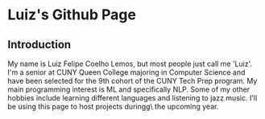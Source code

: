 # Luiz's Github Page
## Introduction
My name is Luiz Felipe Coelho Lemos, but most people just call me 'Luiz'. I'm a senior at CUNY Queen College majoring in Computer Science and have been selected for the 9th cohort of the CUNY Tech Prep program. My main programming interest is ML and specifically NLP. Some of my other hobbies include learning different languages and listening to jazz music. I'll be using this page to host projects duringg\ the upcoming year.
